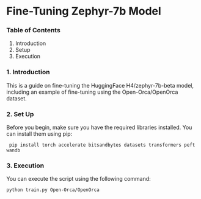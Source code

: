 # Fine-Tuning Zephyr-7b Model

###  Table of Contents <a name=" 1. Introduction"></a>
   1. Introduction
   2. Setup
   3. Execution 
 
###  1. Introduction <a name=" 1. Introduction"></a>

This is a guide on fine-tuning the HuggingFace H4/zephyr-7b-beta model, including an example of fine-tuning using the Open-Orca/OpenOrca dataset.

### 2. Set Up <a name="Set Up"></a>
Before you begin, make sure you have the required libraries installed. You can install them using pip:
 
	 pip install torch accelerate bitsandbytes datasets transformers peft wandb

### 3. Execution  <a name="how-to-execute"></a>
You can execute the script using the following command:
	
 	python train.py Open-Orca/OpenOrca 
